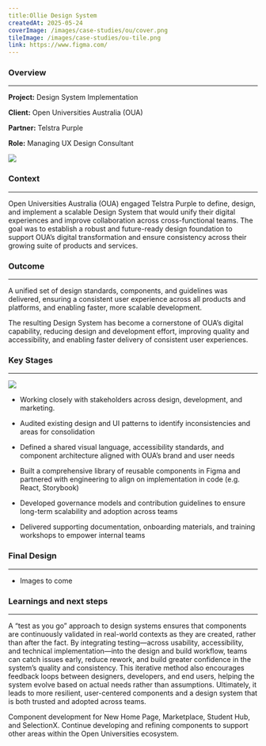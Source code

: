 ```yaml
---
title:Ollie Design System
createdAt: 2025-05-24
coverImage: /images/case-studies/ou/cover.png
tileImage: /images/case-studies/ou-tile.png
link: https://www.figma.com/
---
```


### Overview
---

**Project:** Design System Implementation

**Client:** Open Universities Australia (OUA)

**Partner:** Telstra Purple

**Role:** Managing UX Design Consultant

![](/images/case-studies/ou/OUA-Bento.png)

### Context
---
Open Universities Australia (OUA) engaged Telstra Purple to define, design, and implement a scalable Design System that would unify their digital experiences and improve collaboration across cross-functional teams. The goal was to establish a robust and future-ready design foundation to support OUA’s digital transformation and ensure consistency across their growing suite of products and services.

### Outcome
---
A unified set of design standards, components, and guidelines was delivered, ensuring a consistent user experience across all products and platforms, and enabling faster, more scalable development.

The resulting Design System has become a cornerstone of OUA’s digital capability, reducing design and development effort, improving quality and accessibility, and enabling faster delivery of consistent user experiences.
  

### Key Stages
---

![](/images/case-studies/ou/OU-Test-Image2.png)

- Working closely with stakeholders across design, development, and marketing.

- Audited existing design and UI patterns to identify inconsistencies and areas for consolidation

- Defined a shared visual language, accessibility standards, and component architecture aligned with OUA’s brand and user needs

- Built a comprehensive library of reusable components in Figma and partnered with engineering to align on implementation in code (e.g. React, Storybook)

- Developed governance models and contribution guidelines to ensure long-term scalability and adoption across teams

- Delivered supporting documentation, onboarding materials, and training workshops to empower internal teams

  
### Final Design
---
 - Images to come

### Learnings and next steps
---
A “test as you go” approach to design systems ensures that components are continuously validated in real-world contexts as they are created, rather than after the fact. By integrating testing—across usability, accessibility, and technical implementation—into the design and build workflow, teams can catch issues early, reduce rework, and build greater confidence in the system’s quality and consistency. This iterative method also encourages feedback loops between designers, developers, and end users, helping the system evolve based on actual needs rather than assumptions. Ultimately, it leads to more resilient, user-centered components and a design system that is both trusted and adopted across teams.

Component development for New Home Page, Marketplace, Student Hub, and SelectionX. Continue developing and refining components to support other areas within the Open Universities ecosystem.

  


